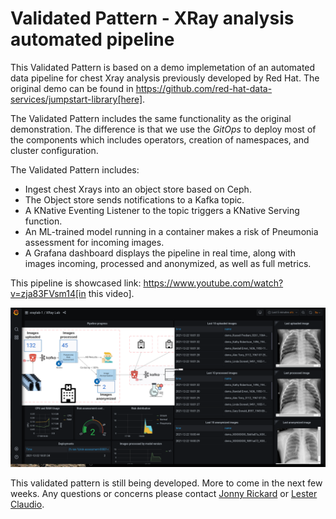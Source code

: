# Validated Pattern - XRay analysis automated pipeline

This Validated Pattern is based on a demo implemetation of an automated data pipeline for chest Xray
analysis previously developed by Red Hat.  The original demo can be found in https://github.com/red-hat-data-services/jumpstart-library[here].

The Validated Pattern includes the same functionality as the original demonstration.  The difference is
that we use the *GitOps* to deploy most of the components which includes operators, creation of namespaces,
and cluster configuration.

The Validated Pattern includes:

* Ingest chest Xrays into an object store based on Ceph.
* The Object store sends notifications to a Kafka topic.
* A KNative Eventing Listener to the topic triggers a KNative Serving function.
* An ML-trained model running in a container makes a risk of Pneumonia assessment for incoming images.
* A Grafana dashboard displays the pipeline in real time, along with images incoming, processed and anonymized, as well as full metrics.

This pipeline is showcased link: https://www.youtube.com/watch?v=zja83FVsm14[in this video].

![Pipeline dashboard](doc/dashboard.png)


This validated pattern is still being developed.  More to come in the next few weeks. Any questions or concerns
please contact [Jonny Rickard](jrickard@redhat.com) or [Lester Claudio](claudiol@redhat.com).
